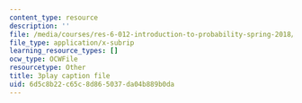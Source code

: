 ```yaml
---
content_type: resource
description: ''
file: /media/courses/res-6-012-introduction-to-probability-spring-2018/6d5c8b22c65c8d865037da04b889b0da_WTyLg_I1oFY.srt
file_type: application/x-subrip
learning_resource_types: []
ocw_type: OCWFile
resourcetype: Other
title: 3play caption file
uid: 6d5c8b22-c65c-8d86-5037-da04b889b0da
---
```

